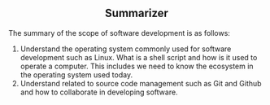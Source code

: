  <h2 align="center">Summarizer</h2>
 The summary of the scope of software development is as follows:
 
1. Understand the operating system commonly used for software development such as Linux. What is a shell script and how is it used to operate a computer. This includes we need to know the ecosystem in the operating system used today.
2. Understand related to source code management such as Git and Github and how to collaborate in developing software.
